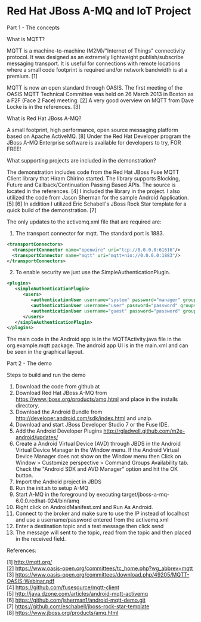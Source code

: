 Red Hat JBoss A-MQ and IoT Project
===================================

Part 1 - The concepts

What is MQTT?

MQTT is a machine-to-machine (M2M)/"Internet of Things" connectivity protocol. It was designed as an extremely lightweight publish/subscribe messaging transport. It is useful for connections with remote locations where a small code footprint is required and/or network bandwidth is at a premium. [1]
 
MQTT is now an open standard through OASIS. The first meeting of the OASIS MQTT Technical Committee was held on 26 March 2013 in Boston as a F2F (Face 2 Face) meeting. [2]  A very good overview on MQTT from Dave Locke is in the references. [3]

What is Red Hat JBoss A-MQ?

A small footprint, high performance, open source messaging platform based on Apache ActiveMQ. [8]  Under the Red Hat Developer program the JBoss A-MQ Enterprise software is available for developers to try, FOR FREE! 

What supporting projects are included in the demonstration?

The demonstration includes code from the Red Hat JBoss Fuse MQTT Client library that Hiram Chirino started.  The library supports Blocking, Future and Callback/Continuation Passing Based APIs.  The source is located in the references. [4]  I included the library in the project.  I also utilized the code from Jason Sherman for the sample Android Application. [5] [6]  In addition I utilized Eric Schabell's JBoss Rock Star template for a quick build of the demonstration.  [7]

The only updates to the activemq.xml file that are required are:
1. The transport connector for mqtt.  The standard port is 1883.
```xml
<transportConnectors>  
  <transportConnector name="openwire" uri="tcp://0.0.0.0:61616"/>  
  <transportConnector name="mqtt" uri="mqtt+nio://0.0.0.0:1883"/>  
</transportConnectors> 
```
2. To enable security we just use the SimpleAuthenticationPlugin.
```xml
<plugins>
   <simpleAuthenticationPlugin>
      <users>
         <authenticationUser username="system" password="manager" groups="users,admins"/>
         <authenticationUser username="user" password="password" groups="users"/>
         <authenticationUser username="guest" password="password" groups="guests"/>
      </users>
   </simpleAuthenticationPlugin>
</plugins>
```

The main code in the Android app is in the MQTTActivity.java file in the org.example.mqtt package.  The android app UI is in the main.xml and can be seen in the graphical layout.

Part 2 - The demo

Steps  to build and run the demo

1. Download the code from github at
2. Download Red Hat JBoss A-MQ from https://www.jboss.org/products/amq.html and place in the installs directory.
3. Download the Android Bundle from http://developer.android.com/sdk/index.html and unzip.
4. Download and start JBoss Developer Studio 7 or the Fuse IDE.
5. Add the Android Developer Plugins http://rgladwell.github.com/m2e-android/updates/
6. Create a Android Virtual Device (AVD) through JBDS in the Android Virtual Device Manager in the Window menu.  If the Android Virtual Device Manager does not show on the Window menu then Click on Window > Customize perspective > Command Groups Availability tab. Check the "Android SDK and AVD Manager" option and hit the OK button.
7. Import the Android project in JBDS
8. Run the init.sh to setup A-MQ
9. Start A-MQ in the foreground by executing target/jboss-a-mq-6.0.0.redhat-024/bin/amq
10. Right click on AndroidManifest.xml and Run As Android.
11. Connect to the broker and make sure to use the IP instead of localhost and use a username/password entered from the activemq.xml
12. Enter a destination topic and a test message then click send
13. The message will sent to the topic, read from the topic and then placed in the received field.

References:

[1] http://mqtt.org/   
[2] https://www.oasis-open.org/committees/tc_home.php?wg_abbrev=mqtt   
[3] https://www.oasis-open.org/committees/download.php/49205/MQTT-OASIS-Webinar.pdf    
[4] https://github.com/fusesource/mqtt-client   
[5] http://java.dzone.com/articles/android-mqtt-activemq   
[6] https://github.com/jsherman1/android-mqtt-demo.git   
[7] https://github.com/eschabell/jboss-rock-star-template   
[8] https://www.jboss.org/products/amq.html   
